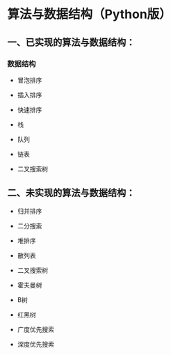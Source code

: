 # 算法与数据结构（Python版）

## 一、已实现的算法与数据结构：

### 数据结构

- 冒泡排序

- 插入排序

- 快速排序

- 栈

- 队列

- 链表

- 二叉搜索树

## 二、未实现的算法与数据结构：

- 归并排序

- 二分搜索

- 堆排序

- 散列表

- 二叉搜索树

- 霍夫曼树

- B树

- 红黑树

- 广度优先搜索

- 深度优先搜索